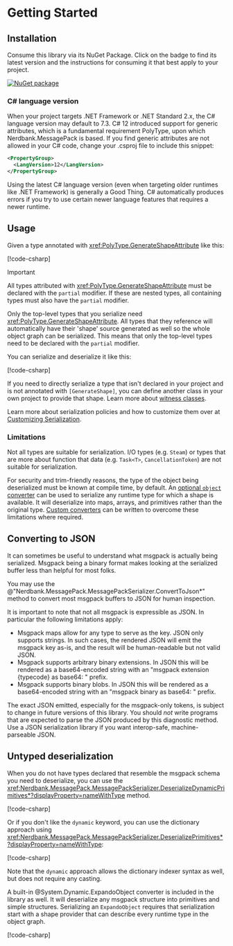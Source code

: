 # Getting Started

## Installation

Consume this library via its NuGet Package.
Click on the badge to find its latest version and the instructions for consuming it that best apply to your project.

[![NuGet package](https://img.shields.io/nuget/v/Nerdbank.MessagePack.svg)](https://nuget.org/packages/Nerdbank.MessagePack)

### C# language version

When your project targets .NET Framework or .NET Standard 2.x, the C# language version may default to 7.3.
C# 12 introduced support for generic attributes, which is a fundamental requirement PolyType, upon which Nerdbank.MessagePack is based.
If you find generic attributes are not allowed in your C# code, change your .csproj file to include this snippet:

```xml
<PropertyGroup>
  <LangVersion>12</LangVersion>
</PropertyGroup>
```

Using the latest C# language version (even when targeting older runtimes like .NET Framework) is generally a Good Thing.
C# automatically produces errors if you try to use certain newer language features that requires a newer runtime.

## Usage

Given a type annotated with <xref:PolyType.GenerateShapeAttribute> like this:

[!code-csharp[](../../samples/cs/GettingStarted.cs#SimpleRecord)]

> [!IMPORTANT]
> All types attributed with <xref:PolyType.GenerateShapeAttribute> must be declared with the `partial` modifier.
> If these are nested types, all containing types must also have the `partial` modifier.

Only the top-level types that you serialize need <xref:PolyType.GenerateShapeAttribute>.
All types that they reference will automatically have their 'shape' source generated as well so the whole object graph can be serialized.
This means that only the top-level types need to be declared with the `partial` modifier.

You can serialize and deserialize it like this:

[!code-csharp[](../../samples/cs/GettingStarted.cs#SimpleRecordRoundtrip)]

If you need to directly serialize a type that isn't declared in your project and is not annotated with `[GenerateShape]`, you can define another class in your own project to provide that shape.
Learn more about [witness classes](type-shapes.md#witness-classes).

Learn more about serialization policies and how to customize them over at [Customizing Serialization](customizing-serialization.md).

### Limitations

Not all types are suitable for serialization.
I/O types (e.g. `Steam`) or types that are more about function that data (e.g. `Task<T>`, `CancellationToken`) are not suitable for serialization.

For security and trim-friendly reasons, the type of the object being deserialized must be known at compile time, by default.
An [optional `object` converter](xref:Nerdbank.MessagePack.OptionalConverters.WithObjectConverter*) can be used to serialize any runtime type for which a shape is available. It will deserialize into maps, arrays, and primitives rather than the original type.
[Custom converters](custom-converters.md) can be written to overcome these limitations where required.

## Converting to JSON

It can sometimes be useful to understand what msgpack is actually being serialized.
Msgpack being a binary format makes looking at the serialized buffer less than helpful for most folks.

You may use the @"Nerdbank.MessagePack.MessagePackSerializer.ConvertToJson*" method to convert most msgpack buffers to JSON for human inspection.

It is important to note that not all msgpack is expressible as JSON.
In particular the following limitations apply:

* Msgpack maps allow for any type to serve as the key. JSON only supports strings. In such cases, the rendered JSON will emit the msgpack key as-is, and the result will be human-readable but not valid JSON.
* Msgpack supports arbitrary binary extensions. In JSON this will be rendered as a base64-encoded string with an "msgpack extension {typecode} as base64: " prefix.
* Msgpack supports binary blobs. In JSON this will be rendered as a base64-encoded string with an "msgpack binary as base64: " prefix.

The exact JSON emitted, especially for the msgpack-only tokens, is subject to change in future versions of this library.
You should *not* write programs that are expected to parse the JSON produced by this diagnostic method.
Use a JSON serialization library if you want interop-safe, machine-parseable JSON.

## Untyped deserialization

When you do not have types declared that resemble the msgpack schema you need to deserialize, you can use the <xref:Nerdbank.MessagePack.MessagePackSerializer.DeserializeDynamicPrimitives*?displayProperty=nameWithType> method.

[!code-csharp[](../../samples/cs/PrimitiveDeserialization.cs#DeserializeDynamicPrimitives)]

Or if you don't like the `dynamic` keyword, you can use the dictionary approach using <xref:Nerdbank.MessagePack.MessagePackSerializer.DeserializePrimitives*?displayProperty=nameWithType>:

[!code-csharp[](../../samples/cs/PrimitiveDeserialization.cs#DeserializePrimitives)]

Note that the `dynamic` approach allows the dictionary indexer syntax as well, but does not require any casting.

A built-in @System.Dynamic.ExpandoObject converter is included in the library as well.
It will deserialize any msgpack structure into primitives and simple structures.
Serializing an `ExpandoObject` requires that serialization start with a shape provider that can describe every runtime type in the object graph.

[!code-csharp[](../../samples/cs/PrimitiveDeserialization.cs#DeserializeExpandoObject)]
